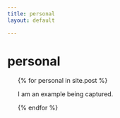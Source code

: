 ```yaml
---
title: personal
layout: default

---
```

<h1>personal</h1>

<ul>
  
   {% for personal in site.post %}

   <p>I am an example being captured.</p>

   {% endfor %}
  
  
 </ul>
 
 
